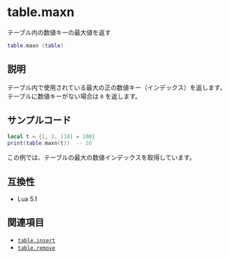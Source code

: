 # table.maxn

テーブル内の数値キーの最大値を返す

```lua
table.maxn (table)
```

## 説明

テーブル内で使用されている最大の正の数値キー（インデックス）を返します。テーブルに数値キーがない場合は `0` を返します。

## サンプルコード

```lua
local t = {1, 2, [10] = 100}
print(table.maxn(t))  -- 10
```

この例では、テーブルの最大の数値インデックスを取得しています。

## 互換性

- Lua 5.1

## 関連項目

- [`table.insert`](insert.md)
- [`table.remove`](remove.md)